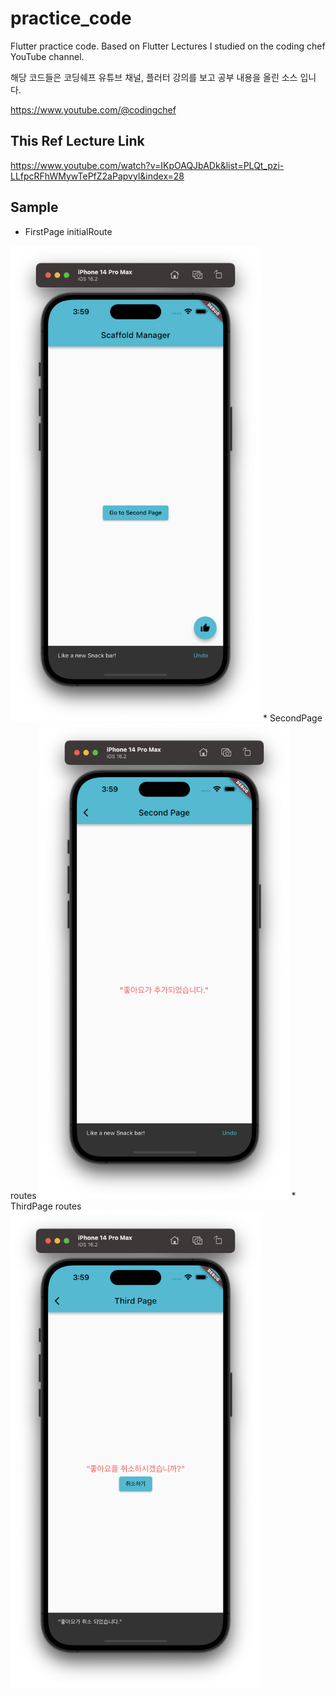 # practice_code

Flutter practice code.
Based on Flutter Lectures I studied on the coding chef YouTube channel.

해당 코드들은 코딩쉐프 유튜브 채널, 플러터 강의를 보고 공부 내용을 올린 소스 입니다.

https://www.youtube.com/@codingchef

## This Ref Lecture Link
https://www.youtube.com/watch?v=IKpOAQJbADk&list=PLQt_pzi-LLfpcRFhWMywTePfZ2aPapvyl&index=28

## Sample
* FirstPage initialRoute
<img src="./assets/sample1.png" width="400">
* SecondPage routes<String WidgetBuilder>
<img src="./assets/sample2.png" width="400">
* ThirdPage routes<String WidgetBuilder>
<img src="./assets/sample3.png" width="400">